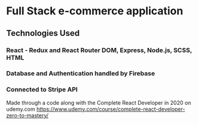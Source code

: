# Full Stack e-commerce application

## Technologies Used

### React - Redux and React Router DOM, Express, Node.js, SCSS, HTML

### Database and Authentication handled by Firebase

### Connected to Stripe API

Made through a code along with the Complete React Developer in 2020 on udemy.com
https://www.udemy.com/course/complete-react-developer-zero-to-mastery/
